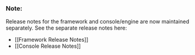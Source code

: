 ### Note:

Release notes for the framework and console/engine are now maintained separately. See the separate release notes here:
* [[Framework Release Notes]]
* [[Console Release Notes]]
